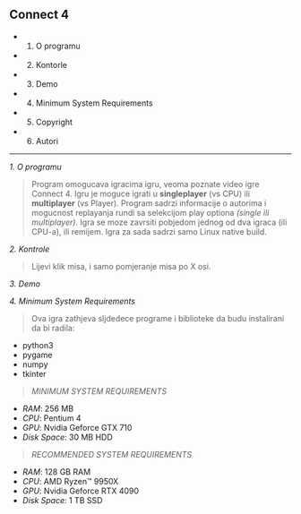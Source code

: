 **Connect 4**
--------------
- 1. O programu
- 2. Kontorle
- 3. Demo
- 4. Minimum System Requirements
- 5. Copyright
- 6. Autori
--------------
*1. O programu*
>Program omogucava igracima igru, veoma poznate video igre Connect 4. Igru je moguce igrati u **singleplayer** (vs CPU)  ili **multiplayer** (vs Player). Program sadrzi informacije o autorima i mogucnost replayanja rundi sa selekcijom play optiona *(single ili multiplayer)*. Igra se moze zavrsiti pobjedom jednog od dva igraca (ili CPU-a), ili remijem.
Igra za sada sadrzi samo Linux native build.

*2. Kontrole*
>Lijevi klik misa, i samo pomjeranje misa po X osi.

*3. Demo*

*4. Minimum System Requirements*
>Ova igra zathjeva sljdedece programe i biblioteke da budu instalirani da bi radila:
- python3
- pygame
- numpy
- tkinter

>*MINIMUM SYSTEM REQUIREMENTS*
- *RAM*: 256 MB
- *CPU*: Pentium 4
- *GPU*: Nvidia Geforce GTX 710
- *Disk Space*: 30 MB HDD
  
>*RECOMMENDED SYSTEM REQUIREMENTS*
 - *RAM*: 128 GB RAM
 - *CPU*: AMD Ryzen™ 9950X
 - *GPU*: Nvidia Geforce RTX 4090
 - *Disk Space*: 1 TB SSD



